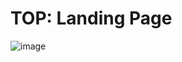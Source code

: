# TOP: Landing Page

![image](https://github.com/ShyamGadde/TOP-landing-page/assets/73636812/c57c9ebc-3e8b-4947-a6d8-aaf867425b6c)
